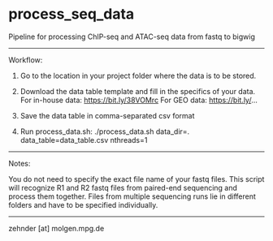 # process_seq_data

Pipeline for processing ChIP-seq and ATAC-seq data from fastq to bigwig


---

Workflow:

1. Go to the location in your project folder where the data is to be stored.

2. Download the data table template and fill in the specifics of your data.
   For in-house data: https://bit.ly/38VOMrc
   For GEO data: https://bit.ly/...

3. Save the data table in comma-separated csv format

4. Run process_data.sh: ./process_data.sh data_dir=. data_table=data_table.csv nthreads=1


---

Notes:

You do not need to specify the exact file name of your fastq files.
This script will recognize R1 and R2 fastq files from paired-end sequencing and process them together.
Files from multiple sequencing runs lie in different folders and have to be specified individually.

---


zehnder [at] molgen.mpg.de